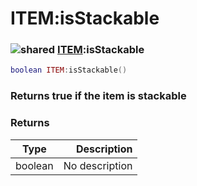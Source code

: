 # ITEM:isStackable

### ![shared](../../home/scripted\_item/.gitbook/assets/shared.png) [ITEM](../../home/scripted\_item/home/ITEM/):isStackable

```lua
boolean ITEM:isStackable()
```

### Returns true if the item is stackable

### Returns

| Type    |    Description |
| ------- | -------------: |
| boolean | No description |
